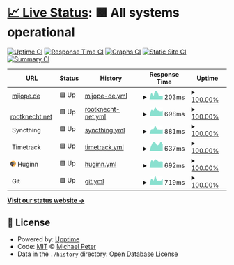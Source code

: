 # [📈 Live Status](https://Allaman.github.io/status): <!--live status--> **🟩 All systems operational**

[![Uptime CI](https://github.com/koj-co/upptime/workflows/Uptime%20CI/badge.svg)](https://github.com/koj-co/upptime/actions?query=workflow%3A%22Uptime+CI%22)
[![Response Time CI](https://github.com/koj-co/upptime/workflows/Response%20Time%20CI/badge.svg)](https://github.com/koj-co/upptime/actions?query=workflow%3A%22Response+Time+CI%22)
[![Graphs CI](https://github.com/koj-co/upptime/workflows/Graphs%20CI/badge.svg)](https://github.com/koj-co/upptime/actions?query=workflow%3A%22Graphs+CI%22)
[![Static Site CI](https://github.com/koj-co/upptime/workflows/Static%20Site%20CI/badge.svg)](https://github.com/koj-co/upptime/actions?query=workflow%3A%22Static+Site+CI%22)
[![Summary CI](https://github.com/koj-co/upptime/workflows/Summary%20CI/badge.svg)](https://github.com/koj-co/upptime/actions?query=workflow%3A%22Summary+CI%22)

<!--start: status pages-->
<!-- This summary is generated by Upptime (https://github.com/upptime/upptime) -->
<!-- Do not edit this manually, your changes will be overwritten -->
<!-- prettier-ignore -->
| URL | Status | History | Response Time | Uptime |
| --- | ------ | ------- | ------------- | ------ |
| <img alt="" src="https://icons.duckduckgo.com/ip3/mijope.de.ico" height="13"> [mijope.de](https://mijope.de) | 🟩 Up | [mijope-de.yml](https://github.com/Allaman/status/commits/HEAD/history/mijope-de.yml) | <details><summary><img alt="Response time graph" src="./graphs/mijope-de/response-time-week.png" height="20"> 203ms</summary><br><a href="https://Allaman.github.io/status/history/mijope-de"><img alt="Response time 214" src="https://img.shields.io/endpoint?url=https%3A%2F%2Fraw.githubusercontent.com%2FAllaman%2Fstatus%2FHEAD%2Fapi%2Fmijope-de%2Fresponse-time.json"></a><br><a href="https://Allaman.github.io/status/history/mijope-de"><img alt="24-hour response time 130" src="https://img.shields.io/endpoint?url=https%3A%2F%2Fraw.githubusercontent.com%2FAllaman%2Fstatus%2FHEAD%2Fapi%2Fmijope-de%2Fresponse-time-day.json"></a><br><a href="https://Allaman.github.io/status/history/mijope-de"><img alt="7-day response time 203" src="https://img.shields.io/endpoint?url=https%3A%2F%2Fraw.githubusercontent.com%2FAllaman%2Fstatus%2FHEAD%2Fapi%2Fmijope-de%2Fresponse-time-week.json"></a><br><a href="https://Allaman.github.io/status/history/mijope-de"><img alt="30-day response time 193" src="https://img.shields.io/endpoint?url=https%3A%2F%2Fraw.githubusercontent.com%2FAllaman%2Fstatus%2FHEAD%2Fapi%2Fmijope-de%2Fresponse-time-month.json"></a><br><a href="https://Allaman.github.io/status/history/mijope-de"><img alt="1-year response time 211" src="https://img.shields.io/endpoint?url=https%3A%2F%2Fraw.githubusercontent.com%2FAllaman%2Fstatus%2FHEAD%2Fapi%2Fmijope-de%2Fresponse-time-year.json"></a></details> | <details><summary><a href="https://Allaman.github.io/status/history/mijope-de">100.00%</a></summary><a href="https://Allaman.github.io/status/history/mijope-de"><img alt="All-time uptime 99.98%" src="https://img.shields.io/endpoint?url=https%3A%2F%2Fraw.githubusercontent.com%2FAllaman%2Fstatus%2FHEAD%2Fapi%2Fmijope-de%2Fuptime.json"></a><br><a href="https://Allaman.github.io/status/history/mijope-de"><img alt="24-hour uptime 100.00%" src="https://img.shields.io/endpoint?url=https%3A%2F%2Fraw.githubusercontent.com%2FAllaman%2Fstatus%2FHEAD%2Fapi%2Fmijope-de%2Fuptime-day.json"></a><br><a href="https://Allaman.github.io/status/history/mijope-de"><img alt="7-day uptime 100.00%" src="https://img.shields.io/endpoint?url=https%3A%2F%2Fraw.githubusercontent.com%2FAllaman%2Fstatus%2FHEAD%2Fapi%2Fmijope-de%2Fuptime-week.json"></a><br><a href="https://Allaman.github.io/status/history/mijope-de"><img alt="30-day uptime 100.00%" src="https://img.shields.io/endpoint?url=https%3A%2F%2Fraw.githubusercontent.com%2FAllaman%2Fstatus%2FHEAD%2Fapi%2Fmijope-de%2Fuptime-month.json"></a><br><a href="https://Allaman.github.io/status/history/mijope-de"><img alt="1-year uptime 99.99%" src="https://img.shields.io/endpoint?url=https%3A%2F%2Fraw.githubusercontent.com%2FAllaman%2Fstatus%2FHEAD%2Fapi%2Fmijope-de%2Fuptime-year.json"></a></details>
| <img alt="" src="https://rootknecht.net/logo.png" height="13"> [rootknecht.net](https://rootknecht.net) | 🟩 Up | [rootknecht-net.yml](https://github.com/Allaman/status/commits/HEAD/history/rootknecht-net.yml) | <details><summary><img alt="Response time graph" src="./graphs/rootknecht-net/response-time-week.png" height="20"> 698ms</summary><br><a href="https://Allaman.github.io/status/history/rootknecht-net"><img alt="Response time 1243" src="https://img.shields.io/endpoint?url=https%3A%2F%2Fraw.githubusercontent.com%2FAllaman%2Fstatus%2FHEAD%2Fapi%2Frootknecht-net%2Fresponse-time.json"></a><br><a href="https://Allaman.github.io/status/history/rootknecht-net"><img alt="24-hour response time 625" src="https://img.shields.io/endpoint?url=https%3A%2F%2Fraw.githubusercontent.com%2FAllaman%2Fstatus%2FHEAD%2Fapi%2Frootknecht-net%2Fresponse-time-day.json"></a><br><a href="https://Allaman.github.io/status/history/rootknecht-net"><img alt="7-day response time 698" src="https://img.shields.io/endpoint?url=https%3A%2F%2Fraw.githubusercontent.com%2FAllaman%2Fstatus%2FHEAD%2Fapi%2Frootknecht-net%2Fresponse-time-week.json"></a><br><a href="https://Allaman.github.io/status/history/rootknecht-net"><img alt="30-day response time 722" src="https://img.shields.io/endpoint?url=https%3A%2F%2Fraw.githubusercontent.com%2FAllaman%2Fstatus%2FHEAD%2Fapi%2Frootknecht-net%2Fresponse-time-month.json"></a><br><a href="https://Allaman.github.io/status/history/rootknecht-net"><img alt="1-year response time 1171" src="https://img.shields.io/endpoint?url=https%3A%2F%2Fraw.githubusercontent.com%2FAllaman%2Fstatus%2FHEAD%2Fapi%2Frootknecht-net%2Fresponse-time-year.json"></a></details> | <details><summary><a href="https://Allaman.github.io/status/history/rootknecht-net">100.00%</a></summary><a href="https://Allaman.github.io/status/history/rootknecht-net"><img alt="All-time uptime 100.00%" src="https://img.shields.io/endpoint?url=https%3A%2F%2Fraw.githubusercontent.com%2FAllaman%2Fstatus%2FHEAD%2Fapi%2Frootknecht-net%2Fuptime.json"></a><br><a href="https://Allaman.github.io/status/history/rootknecht-net"><img alt="24-hour uptime 100.00%" src="https://img.shields.io/endpoint?url=https%3A%2F%2Fraw.githubusercontent.com%2FAllaman%2Fstatus%2FHEAD%2Fapi%2Frootknecht-net%2Fuptime-day.json"></a><br><a href="https://Allaman.github.io/status/history/rootknecht-net"><img alt="7-day uptime 100.00%" src="https://img.shields.io/endpoint?url=https%3A%2F%2Fraw.githubusercontent.com%2FAllaman%2Fstatus%2FHEAD%2Fapi%2Frootknecht-net%2Fuptime-week.json"></a><br><a href="https://Allaman.github.io/status/history/rootknecht-net"><img alt="30-day uptime 100.00%" src="https://img.shields.io/endpoint?url=https%3A%2F%2Fraw.githubusercontent.com%2FAllaman%2Fstatus%2FHEAD%2Fapi%2Frootknecht-net%2Fuptime-month.json"></a><br><a href="https://Allaman.github.io/status/history/rootknecht-net"><img alt="1-year uptime 100.00%" src="https://img.shields.io/endpoint?url=https%3A%2F%2Fraw.githubusercontent.com%2FAllaman%2Fstatus%2FHEAD%2Fapi%2Frootknecht-net%2Fuptime-year.json"></a></details>
| <img alt="" src="https://syncthing.net/img/favicons/favicon-32x32.png" height="13"> Syncthing | 🟩 Up | [syncthing.yml](https://github.com/Allaman/status/commits/HEAD/history/syncthing.yml) | <details><summary><img alt="Response time graph" src="./graphs/syncthing/response-time-week.png" height="20"> 881ms</summary><br><a href="https://Allaman.github.io/status/history/syncthing"><img alt="Response time 904" src="https://img.shields.io/endpoint?url=https%3A%2F%2Fraw.githubusercontent.com%2FAllaman%2Fstatus%2FHEAD%2Fapi%2Fsyncthing%2Fresponse-time.json"></a><br><a href="https://Allaman.github.io/status/history/syncthing"><img alt="24-hour response time 776" src="https://img.shields.io/endpoint?url=https%3A%2F%2Fraw.githubusercontent.com%2FAllaman%2Fstatus%2FHEAD%2Fapi%2Fsyncthing%2Fresponse-time-day.json"></a><br><a href="https://Allaman.github.io/status/history/syncthing"><img alt="7-day response time 881" src="https://img.shields.io/endpoint?url=https%3A%2F%2Fraw.githubusercontent.com%2FAllaman%2Fstatus%2FHEAD%2Fapi%2Fsyncthing%2Fresponse-time-week.json"></a><br><a href="https://Allaman.github.io/status/history/syncthing"><img alt="30-day response time 936" src="https://img.shields.io/endpoint?url=https%3A%2F%2Fraw.githubusercontent.com%2FAllaman%2Fstatus%2FHEAD%2Fapi%2Fsyncthing%2Fresponse-time-month.json"></a><br><a href="https://Allaman.github.io/status/history/syncthing"><img alt="1-year response time 904" src="https://img.shields.io/endpoint?url=https%3A%2F%2Fraw.githubusercontent.com%2FAllaman%2Fstatus%2FHEAD%2Fapi%2Fsyncthing%2Fresponse-time-year.json"></a></details> | <details><summary><a href="https://Allaman.github.io/status/history/syncthing">100.00%</a></summary><a href="https://Allaman.github.io/status/history/syncthing"><img alt="All-time uptime 99.90%" src="https://img.shields.io/endpoint?url=https%3A%2F%2Fraw.githubusercontent.com%2FAllaman%2Fstatus%2FHEAD%2Fapi%2Fsyncthing%2Fuptime.json"></a><br><a href="https://Allaman.github.io/status/history/syncthing"><img alt="24-hour uptime 100.00%" src="https://img.shields.io/endpoint?url=https%3A%2F%2Fraw.githubusercontent.com%2FAllaman%2Fstatus%2FHEAD%2Fapi%2Fsyncthing%2Fuptime-day.json"></a><br><a href="https://Allaman.github.io/status/history/syncthing"><img alt="7-day uptime 100.00%" src="https://img.shields.io/endpoint?url=https%3A%2F%2Fraw.githubusercontent.com%2FAllaman%2Fstatus%2FHEAD%2Fapi%2Fsyncthing%2Fuptime-week.json"></a><br><a href="https://Allaman.github.io/status/history/syncthing"><img alt="30-day uptime 100.00%" src="https://img.shields.io/endpoint?url=https%3A%2F%2Fraw.githubusercontent.com%2FAllaman%2Fstatus%2FHEAD%2Fapi%2Fsyncthing%2Fuptime-month.json"></a><br><a href="https://Allaman.github.io/status/history/syncthing"><img alt="1-year uptime 99.74%" src="https://img.shields.io/endpoint?url=https%3A%2F%2Fraw.githubusercontent.com%2FAllaman%2Fstatus%2FHEAD%2Fapi%2Fsyncthing%2Fuptime-year.json"></a></details>
| <img alt="" src="https://www.timetrackapp.com/wp-content/uploads/2020/04/favicon.png" height="13"> Timetrack | 🟩 Up | [timetrack.yml](https://github.com/Allaman/status/commits/HEAD/history/timetrack.yml) | <details><summary><img alt="Response time graph" src="./graphs/timetrack/response-time-week.png" height="20"> 637ms</summary><br><a href="https://Allaman.github.io/status/history/timetrack"><img alt="Response time 698" src="https://img.shields.io/endpoint?url=https%3A%2F%2Fraw.githubusercontent.com%2FAllaman%2Fstatus%2FHEAD%2Fapi%2Ftimetrack%2Fresponse-time.json"></a><br><a href="https://Allaman.github.io/status/history/timetrack"><img alt="24-hour response time 586" src="https://img.shields.io/endpoint?url=https%3A%2F%2Fraw.githubusercontent.com%2FAllaman%2Fstatus%2FHEAD%2Fapi%2Ftimetrack%2Fresponse-time-day.json"></a><br><a href="https://Allaman.github.io/status/history/timetrack"><img alt="7-day response time 637" src="https://img.shields.io/endpoint?url=https%3A%2F%2Fraw.githubusercontent.com%2FAllaman%2Fstatus%2FHEAD%2Fapi%2Ftimetrack%2Fresponse-time-week.json"></a><br><a href="https://Allaman.github.io/status/history/timetrack"><img alt="30-day response time 626" src="https://img.shields.io/endpoint?url=https%3A%2F%2Fraw.githubusercontent.com%2FAllaman%2Fstatus%2FHEAD%2Fapi%2Ftimetrack%2Fresponse-time-month.json"></a><br><a href="https://Allaman.github.io/status/history/timetrack"><img alt="1-year response time 668" src="https://img.shields.io/endpoint?url=https%3A%2F%2Fraw.githubusercontent.com%2FAllaman%2Fstatus%2FHEAD%2Fapi%2Ftimetrack%2Fresponse-time-year.json"></a></details> | <details><summary><a href="https://Allaman.github.io/status/history/timetrack">100.00%</a></summary><a href="https://Allaman.github.io/status/history/timetrack"><img alt="All-time uptime 100.00%" src="https://img.shields.io/endpoint?url=https%3A%2F%2Fraw.githubusercontent.com%2FAllaman%2Fstatus%2FHEAD%2Fapi%2Ftimetrack%2Fuptime.json"></a><br><a href="https://Allaman.github.io/status/history/timetrack"><img alt="24-hour uptime 100.00%" src="https://img.shields.io/endpoint?url=https%3A%2F%2Fraw.githubusercontent.com%2FAllaman%2Fstatus%2FHEAD%2Fapi%2Ftimetrack%2Fuptime-day.json"></a><br><a href="https://Allaman.github.io/status/history/timetrack"><img alt="7-day uptime 100.00%" src="https://img.shields.io/endpoint?url=https%3A%2F%2Fraw.githubusercontent.com%2FAllaman%2Fstatus%2FHEAD%2Fapi%2Ftimetrack%2Fuptime-week.json"></a><br><a href="https://Allaman.github.io/status/history/timetrack"><img alt="30-day uptime 100.00%" src="https://img.shields.io/endpoint?url=https%3A%2F%2Fraw.githubusercontent.com%2FAllaman%2Fstatus%2FHEAD%2Fapi%2Ftimetrack%2Fuptime-month.json"></a><br><a href="https://Allaman.github.io/status/history/timetrack"><img alt="1-year uptime 100.00%" src="https://img.shields.io/endpoint?url=https%3A%2F%2Fraw.githubusercontent.com%2FAllaman%2Fstatus%2FHEAD%2Fapi%2Ftimetrack%2Fuptime-year.json"></a></details>
| <img alt="" src="https://raw.githubusercontent.com/huginn/huginn/master/media/huginn-icon-64.png" height="13"> Huginn | 🟩 Up | [huginn.yml](https://github.com/Allaman/status/commits/HEAD/history/huginn.yml) | <details><summary><img alt="Response time graph" src="./graphs/huginn/response-time-week.png" height="20"> 692ms</summary><br><a href="https://Allaman.github.io/status/history/huginn"><img alt="Response time 706" src="https://img.shields.io/endpoint?url=https%3A%2F%2Fraw.githubusercontent.com%2FAllaman%2Fstatus%2FHEAD%2Fapi%2Fhuginn%2Fresponse-time.json"></a><br><a href="https://Allaman.github.io/status/history/huginn"><img alt="24-hour response time 593" src="https://img.shields.io/endpoint?url=https%3A%2F%2Fraw.githubusercontent.com%2FAllaman%2Fstatus%2FHEAD%2Fapi%2Fhuginn%2Fresponse-time-day.json"></a><br><a href="https://Allaman.github.io/status/history/huginn"><img alt="7-day response time 692" src="https://img.shields.io/endpoint?url=https%3A%2F%2Fraw.githubusercontent.com%2FAllaman%2Fstatus%2FHEAD%2Fapi%2Fhuginn%2Fresponse-time-week.json"></a><br><a href="https://Allaman.github.io/status/history/huginn"><img alt="30-day response time 697" src="https://img.shields.io/endpoint?url=https%3A%2F%2Fraw.githubusercontent.com%2FAllaman%2Fstatus%2FHEAD%2Fapi%2Fhuginn%2Fresponse-time-month.json"></a><br><a href="https://Allaman.github.io/status/history/huginn"><img alt="1-year response time 689" src="https://img.shields.io/endpoint?url=https%3A%2F%2Fraw.githubusercontent.com%2FAllaman%2Fstatus%2FHEAD%2Fapi%2Fhuginn%2Fresponse-time-year.json"></a></details> | <details><summary><a href="https://Allaman.github.io/status/history/huginn">100.00%</a></summary><a href="https://Allaman.github.io/status/history/huginn"><img alt="All-time uptime 100.00%" src="https://img.shields.io/endpoint?url=https%3A%2F%2Fraw.githubusercontent.com%2FAllaman%2Fstatus%2FHEAD%2Fapi%2Fhuginn%2Fuptime.json"></a><br><a href="https://Allaman.github.io/status/history/huginn"><img alt="24-hour uptime 100.00%" src="https://img.shields.io/endpoint?url=https%3A%2F%2Fraw.githubusercontent.com%2FAllaman%2Fstatus%2FHEAD%2Fapi%2Fhuginn%2Fuptime-day.json"></a><br><a href="https://Allaman.github.io/status/history/huginn"><img alt="7-day uptime 100.00%" src="https://img.shields.io/endpoint?url=https%3A%2F%2Fraw.githubusercontent.com%2FAllaman%2Fstatus%2FHEAD%2Fapi%2Fhuginn%2Fuptime-week.json"></a><br><a href="https://Allaman.github.io/status/history/huginn"><img alt="30-day uptime 100.00%" src="https://img.shields.io/endpoint?url=https%3A%2F%2Fraw.githubusercontent.com%2FAllaman%2Fstatus%2FHEAD%2Fapi%2Fhuginn%2Fuptime-month.json"></a><br><a href="https://Allaman.github.io/status/history/huginn"><img alt="1-year uptime 100.00%" src="https://img.shields.io/endpoint?url=https%3A%2F%2Fraw.githubusercontent.com%2FAllaman%2Fstatus%2FHEAD%2Fapi%2Fhuginn%2Fuptime-year.json"></a></details>
| <img alt="" src="https://gitea.io/images/favicon.png" height="13"> Git | 🟩 Up | [git.yml](https://github.com/Allaman/status/commits/HEAD/history/git.yml) | <details><summary><img alt="Response time graph" src="./graphs/git/response-time-week.png" height="20"> 719ms</summary><br><a href="https://Allaman.github.io/status/history/git"><img alt="Response time 790" src="https://img.shields.io/endpoint?url=https%3A%2F%2Fraw.githubusercontent.com%2FAllaman%2Fstatus%2FHEAD%2Fapi%2Fgit%2Fresponse-time.json"></a><br><a href="https://Allaman.github.io/status/history/git"><img alt="24-hour response time 793" src="https://img.shields.io/endpoint?url=https%3A%2F%2Fraw.githubusercontent.com%2FAllaman%2Fstatus%2FHEAD%2Fapi%2Fgit%2Fresponse-time-day.json"></a><br><a href="https://Allaman.github.io/status/history/git"><img alt="7-day response time 719" src="https://img.shields.io/endpoint?url=https%3A%2F%2Fraw.githubusercontent.com%2FAllaman%2Fstatus%2FHEAD%2Fapi%2Fgit%2Fresponse-time-week.json"></a><br><a href="https://Allaman.github.io/status/history/git"><img alt="30-day response time 727" src="https://img.shields.io/endpoint?url=https%3A%2F%2Fraw.githubusercontent.com%2FAllaman%2Fstatus%2FHEAD%2Fapi%2Fgit%2Fresponse-time-month.json"></a><br><a href="https://Allaman.github.io/status/history/git"><img alt="1-year response time 765" src="https://img.shields.io/endpoint?url=https%3A%2F%2Fraw.githubusercontent.com%2FAllaman%2Fstatus%2FHEAD%2Fapi%2Fgit%2Fresponse-time-year.json"></a></details> | <details><summary><a href="https://Allaman.github.io/status/history/git">100.00%</a></summary><a href="https://Allaman.github.io/status/history/git"><img alt="All-time uptime 99.67%" src="https://img.shields.io/endpoint?url=https%3A%2F%2Fraw.githubusercontent.com%2FAllaman%2Fstatus%2FHEAD%2Fapi%2Fgit%2Fuptime.json"></a><br><a href="https://Allaman.github.io/status/history/git"><img alt="24-hour uptime 100.00%" src="https://img.shields.io/endpoint?url=https%3A%2F%2Fraw.githubusercontent.com%2FAllaman%2Fstatus%2FHEAD%2Fapi%2Fgit%2Fuptime-day.json"></a><br><a href="https://Allaman.github.io/status/history/git"><img alt="7-day uptime 100.00%" src="https://img.shields.io/endpoint?url=https%3A%2F%2Fraw.githubusercontent.com%2FAllaman%2Fstatus%2FHEAD%2Fapi%2Fgit%2Fuptime-week.json"></a><br><a href="https://Allaman.github.io/status/history/git"><img alt="30-day uptime 100.00%" src="https://img.shields.io/endpoint?url=https%3A%2F%2Fraw.githubusercontent.com%2FAllaman%2Fstatus%2FHEAD%2Fapi%2Fgit%2Fuptime-month.json"></a><br><a href="https://Allaman.github.io/status/history/git"><img alt="1-year uptime 99.79%" src="https://img.shields.io/endpoint?url=https%3A%2F%2Fraw.githubusercontent.com%2FAllaman%2Fstatus%2FHEAD%2Fapi%2Fgit%2Fuptime-year.json"></a></details>

<!--end: status pages-->

[**Visit our status website →**](https://Allaman.github.io/status)

## 📄 License

- Powered by: [Upptime](https://github.com/upptime/upptime)
- Code: [MIT](./LICENSE) © [Michael Peter](https://github.com/Allaman)
- Data in the `./history` directory: [Open Database License](https://opendatacommons.org/licenses/odbl/1-0/)
